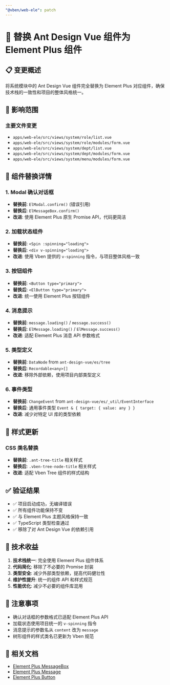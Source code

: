 ```yaml
---
"@vben/web-ele": patch
---
```


# 🔄 替换 Ant Design Vue 组件为 Element Plus 组件

## 📋 变更概述

将系统模块中的 Ant Design Vue 组件完全替换为 Element Plus 对应组件，确保技术栈的一致性和项目的整体风格统一。

## 🎯 影响范围

### 主要文件变更

- `apps/web-ele/src/views/system/role/list.vue`
- `apps/web-ele/src/views/system/role/modules/form.vue`
- `apps/web-ele/src/views/system/dept/list.vue`
- `apps/web-ele/src/views/system/dept/modules/form.vue`
- `apps/web-ele/src/views/system/menu/modules/form.vue`

## 🔄 组件替换详情

### 1. Modal 确认对话框
- **替换前**: `ElModal.confirm()` (错误引用)
- **替换后**: `ElMessageBox.confirm()`
- **改进**: 使用 Element Plus 原生 Promise API，代码更简洁

### 2. 加载状态组件
- **替换前**: `<Spin :spinning="loading">`
- **替换后**: `<div v-spinning="loading">`
- **改进**: 使用 Vben 提供的 `v-spinning` 指令，与项目整体风格一致

### 3. 按钮组件
- **替换前**: `<Button type="primary">`
- **替换后**: `<ElButton type="primary">`
- **改进**: 统一使用 Element Plus 按钮组件

### 4. 消息提示
- **替换前**: `message.loading()` / `message.success()`
- **替换后**: `ElMessage.loading()` / `ElMessage.success()`
- **改进**: 适配 Element Plus 消息 API 参数格式

### 5. 类型定义
- **替换前**: `DataNode` from `ant-design-vue/es/tree`
- **替换后**: `Recordable<any>[]`
- **改进**: 移除外部依赖，使用项目内部类型定义

### 6. 事件类型
- **替换前**: `ChangeEvent` from `ant-design-vue/es/_util/EventInterface`
- **替换后**: 通用事件类型 `Event & { target: { value: any } }`
- **改进**: 减少对特定 UI 库的类型依赖

## 🎨 样式更新

### CSS 类名替换
- **替换前**: `.ant-tree-title` 相关样式
- **替换后**: `.vben-tree-node-title` 相关样式
- **改进**: 适配 Vben Tree 组件的样式结构

## ✅ 验证结果

- ✅ 项目启动成功，无编译错误
- ✅ 所有组件功能保持不变
- ✅ 与 Element Plus 主题风格保持一致
- ✅ TypeScript 类型检查通过
- ✅ 移除了对 Ant Design Vue 的依赖引用

## 🚀 技术收益

1. **技术栈统一**: 完全使用 Element Plus 组件体系
2. **代码简化**: 移除了不必要的 Promise 封装
3. **类型安全**: 减少外部类型依赖，提高代码健壮性
4. **维护性提升**: 统一的组件 API 和样式规范
5. **性能优化**: 减少不必要的组件库混用

## 📝 注意事项

- 确认对话框的参数格式已适配 Element Plus API
- 加载状态使用项目统一的 `v-spinning` 指令
- 消息提示的参数名从 `content` 改为 `message`
- 树形组件的样式类名已更新为 Vben 规范

## 🔗 相关文档

- [Element Plus MessageBox](https://element-plus.org/en-US/component/message-box)
- [Element Plus Message](https://element-plus.org/en-US/component/message)
- [Element Plus Button](https://element-plus.org/en-US/component/button)
